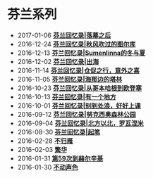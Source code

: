 # 芬兰系列

- 2017-01-06 [**芬兰回忆录|落幕之后**](../posts/travels/finland/20170106-luomu.md)
- 2016-12-24 [**芬兰回忆录|秋风吹过的图尔库**](../posts/travels/finland/20161224-qiufeng.md)
- 2016-12-13 [**芬兰回忆录|Sumenlinna的冬与夏**](../posts/travels/finland/20161213-sumenlinna.md)
- 2016-12-02 [**芬兰回忆录|出海**](../posts/travels/finland/20161202-chuhai.md)
- 2016-11-14 [**芬兰回忆录|仓促之行，意外之喜**](../posts/travels/finland/20161114-cangcu.md)
- 2016-11-05 [**芬兰回忆录|海那边的塔林**](../posts/travels/finland/20161105-hainabian.md)
- 2016-10-23 [**芬兰回忆录|从哥本哈根到欧登塞**](../posts/travels/finland/20161023-cong.md)
- 2016-10-13 [**芬兰回忆录|有一个地方**](../posts/travels/finland/20161013-youyige.md)
- 2016-10-01 [**芬兰回忆录|别到处浪，好好上课**](../posts/travels/finland/20161001-bie.md)
- 2016-09-12 [**芬兰回忆录|努克西奥森林公园**](../posts/travels/finland/20160912-nuke.md)
- 2016-09-04 [**芬兰回忆录|北方以北，罗瓦涅米**](../posts/travels/finland/20160904-luowaniemi.md)
- 2016-08-30 [**芬兰回忆录|起笔**](../posts/travels/finland/20160830-qibi.md)
- 2016-02-28 [**不归雁**](../posts/travels/finland/20160228-buguiyan.md)
- 2016-02-03 [**繁华**](../posts/travels/finland/20160203-fanhua.md)
- 2016-01-31 [**第59次到赫尔辛基**](../posts/travels/finland/20160131-di59.md)
- 2016-01-30 [**不动声色**](../posts/travels/finland/20160130-budong.md) 


